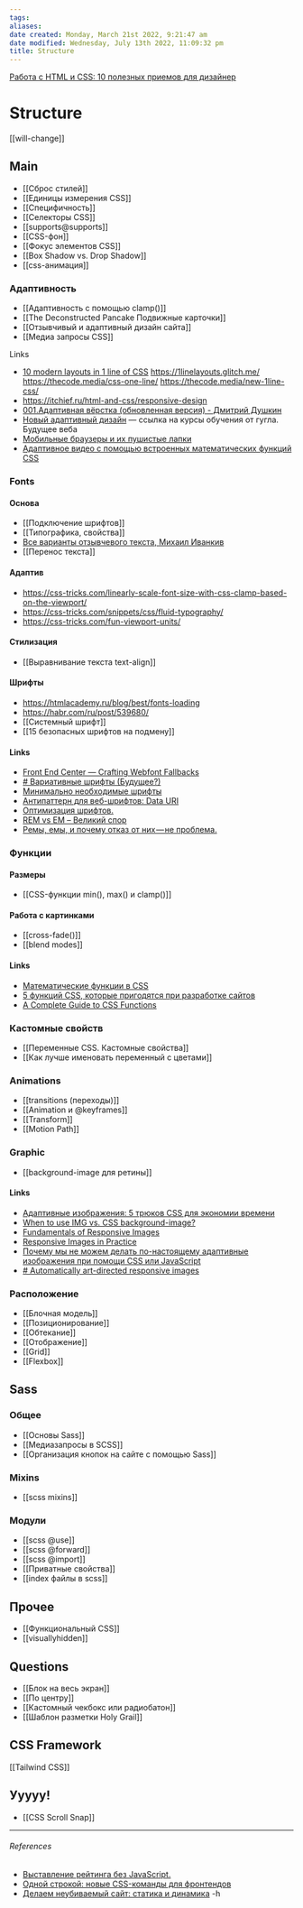 ```yaml
---
tags: 
aliases: 
date created: Monday, March 21st 2022, 9:21:47 am
date modified: Wednesday, July 13th 2022, 11:09:32 pm
title: Structure
---
```


[Работа с HTML и CSS: 10 полезных приемов для дизайнер](https://nuancesprog.ru/p/12211/)

# Structure

[[will-change]]

## Main

- [[Сброс стилей]]
- [[Единицы измерения CSS]]
- [[Специфичность]]
- [[Селекторы CSS]]
- [[supports@supports]]
- [[CSS-фон]]
- [[Фокус элементов CSS]]
- [[Box Shadow vs. Drop Shadow]]
- [[css-анимация]]

### Адаптивность

- [[Адаптивность с помощью clamp()]]
- [[The Deconstructed Pancake Подвижные карточки]]
- [[Отзывчивый и адаптивный дизайн сайта]]
- [[Медиа запросы CSS]]

 Links
- [10 modern layouts in 1 line of CSS](https://www.youtube.com/watch?v=qm0IfG1GyZU) https://1linelayouts.glitch.me/ https://thecode.media/css-one-line/ https://thecode.media/new-1line-css/
- https://itchief.ru/html-and-css/responsive-design
- [001.Адаптивная вёрстка (обновленная версия) - Дмитрий Душкин](https://www.youtube.com/watch?v=5jTDpz7OXD4)
- [Новый адаптивный дизайн](https://www.youtube.com/watch?v=dhrX_biPH8c) — ссылка на курсы обучения от гугла. Будущее веба
- [Мобильные браузеры и их пушистые лапки](https://habr.com/ru/company/zerotech/blog/336172/)
- [Адаптивное видео с помощью встроенных математических функций CSS](https://yoksel.github.io/adaptive-video-with-css-math/)

### Fonts

#### Основа

- [[Подключение шрифтов]]
- [[Типографика, свойства]]
- [Все варианты отзывчевого текста, Михаил Иванкив](https://www.youtube.com/watch?v=cO2-zYzjyD0)
- [[Перенос текста]]

#### Адаптив

- https://css-tricks.com/linearly-scale-font-size-with-css-clamp-based-on-the-viewport/
- https://css-tricks.com/snippets/css/fluid-typography/
- https://css-tricks.com/fun-viewport-units/

#### Стилизация

- [[Выравнивание текста text-align]]

#### Шрифты

- https://htmlacademy.ru/blog/best/fonts-loading
- https://habr.com/ru/post/539680/
- [[Системный шрифт]]
- [[15 безопасных шрифтов на подмену]]
	

#### Links

- [Front End Center — Crafting Webfont Fallbacks](https://www.youtube.com/watch?v=tO01ul1WNW8&t=604s)
- [# Вариативные шрифты (Будущее?)](https://yoksel.github.io/opentype-variable-fonts/)
- [Минимально необходимые шрифты](https://css-live.ru/articles/minimalno-neobxodimye-shrifty.html)
- [Антипаттерн для веб-шрифтов: Data URI](https://css-live.ru/articles/antipattern-dlya-veb-shriftov-data-uri.html)
- [Оптимизация шрифтов.](https://developers.google.com/web/fundamentals/performance/optimizing-content-efficiency/webfont-optimization?hl=ru)
- [REM vs EM – Великий спор](https://habr.com/ru/post/280125/)
- [Ремы, емы, и почему отказ от них — не проблема.](https://medium.com/devschacht/david-gilbertson-rems-and-ems-and-why-you-probably-dont-need-them-3b2b1e785787)

### Функции

#### Размеры

- [[CSS-функции min(), max() и clamp()]]

#### Работа с картинками

- [[cross-fade()]]
- [[blend modes]]
	

#### Links

- [Математические функции в CSS](https://yoksel.github.io/css-math/#restrictions)
- [5 функций CSS, которые пригодятся при разработке сайтов](https://nuancesprog.ru/p/12643/)
- [A Complete Guide to CSS Functions](https://css-tricks.com/complete-guide-to-css-functions/)


### Кастомные свойств

- [[Переменные CSS. Кастомные свойства]]
- [[Как лучше именовать переменный с цветами]]

### Animations

- [[transitions (переходы)]]
- [[Animation и @keyframes]]
- [[Transform]]
- [[Motion Path]]

### Graphic

- [[background-image для ретины]]

#### Links

- [Адаптивные изображения: 5 трюков CSS для экономии времени](https://proglib.io/p/responsive-images)
- [When to use IMG vs. CSS background-image?](https://stackoverflow.com/questions/492809/when-to-use-img-vs-css-background-image)
- [Fundamentals of Responsive Images](https://www.lullabot.com/articles/fundamentals-of-responsive-images)
- [Responsive Images in Practice](http://alistapart.com/article/responsive-images-in-practice/)
- [Почему мы не можем делать по-настоящему адаптивные изображения при помощи CSS или JavaScript](https://css-live.ru/articles/pochemu-my-ne-mozhem-delat-po-nastoyashhemu-adaptivnye-izobrazheniya-pri-pomoshhi-css-ili-javascript.html)
- [# Automatically art-directed responsive images](https://cloudinary.com/blog/automatically_art_directed_responsive_images)

### Расположение

- [[Блочная модель]]
- [[Позиционирование]]
- [[Обтекание]]
- [[Отображение]]
- [[Grid]]
- [[Flexbox]]

## Sass

### Общее

- [[Основы Sass]]
- [[Медиазапросы в SCSS]]
- [[Организация кнопок на сайте с помощью Sass]]
	

### Mixins

- [[scss mixins]]

### Модули

- [[scss @use]]
- [[scss @forward]]
- [[scss @import]]
- [[Приватные свойства]]
- [[index файлы в scss]]

## Прочее

- [[Функциональный CSS]]
- [[visuallyhidden]]

## Questions

- [[Блок на весь экран]]
- [[По центру]]
- [[Кастомный чекбокс или радиобатон]]
- [[Шаблон разметки Holy Grail]]

## CSS Framework

[[Tailwind CSS]]

## Ууууу!

- [[CSS Scroll Snap]]

---

###### References

- [Выставление рейтинга без JavaScript.](https://eugeno.ru/%D0%B1%D0%BB%D0%BE%D0%B3/%D0%B2%D1%8B%D1%81%D1%82%D0%B0%D0%B2%D0%BB%D0%B5%D0%BD%D0%B8%D0%B5-%D1%80%D0%B5%D0%B9%D1%82%D0%B8%D0%BD%D0%B3%D0%B0)
- [Одной строкой: новые CSS-команды для фронтендов](https://thecode.media/css-one-line/)
- [Делаем неубиваемый сайт: статика и динамика](https://thecode.media/static/)
-h
